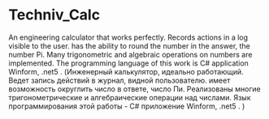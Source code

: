 # Techniv_Calc
An engineering calculator that works perfectly. Records actions in a log visible to the user. has the ability to round the number in the answer, the number Pi. Many trigonometric and algebraic operations on numbers are implemented. The programming language of this work is C# application Winform, .net5 . (Инженерный калькулятор, идеально работающий. Ведет запись действий в журнал, видной пользователю. имеет возможность округлить число в ответе, число Пи. Реализованы многие тригонометрические и алгебраические операции над числами. Язык программирования этой работы - C# приложение Winform, .net5 . )
